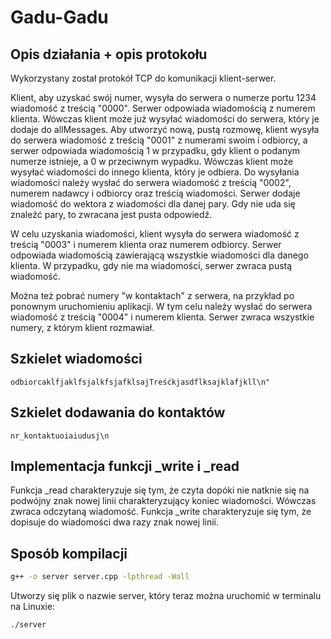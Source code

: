 # Gadu-Gadu

## Opis działania + opis protokołu

Wykorzystany został protokół TCP do komunikacji klient-serwer.

Klient, aby uzyskać swój numer, wysyła do serwera o numerze portu 1234 wiadomość z treścią "0000". Serwer odpowiada wiadomością z numerem klienta.
Wówczas klient może już wysyłać wiadomości do serwera, który je dodaje do allMessages.
Aby utworzyć nową, pustą rozmowę, klient wysyła do serwera wiadomość z treścią "0001" z numerami swoim i odbiorcy, a serwer odpowiada wiadomością 1 w przypadku, gdy klient o podanym numerze istnieje, a 0 w przeciwnym wypadku. Wówczas klient może wysyłać wiadomości do innego klienta, który je odbiera.
Do wysyłania wiadomości należy wysłać do serwera wiadomość z treścią "0002", numerem nadawcy i odbiorcy oraz treścią wiadomości. Serwer dodaje wiadomość do wektora z wiadomości dla danej pary. Gdy nie uda się znaleźć pary, to zwracana jest pusta odpowiedź.

W celu uzyskania wiadomości, klient wysyła do serwera wiadomość z treścią "0003" i numerem klienta oraz numerem odbiorcy. Serwer odpowiada wiadomością zawierającą wszystkie wiadomości dla danego klienta. W przypadku, gdy nie ma wiadomości, serwer zwraca pustą wiadomość.

Można też pobrać numery "w kontaktach" z serwera, na przykład po ponownym uruchomieniu aplikacji. W tym celu należy wysłać do serwera wiadomość z treścią "0004" i numerem klienta. Serwer zwraca wszystkie numery, z którym klient rozmawiał.

## Szkielet wiadomości

```text
odbiorcaklfjaklfsjalkfsjafklsajTreśćkjasdflksajklafjkll\n"
```

## Szkielet dodawania do kontaktów
    
```text
nr_kontaktuoiaiudusj\n
```

## Implementacja funkcji _write i _read

Funkcja _read charakteryzuje się tym, że czyta dopóki nie natknie się na podwójny znak nowej linii charakteryzujący koniec wiadomości. Wówczas zwraca odczytaną wiadomość. Funkcja _write charakteryzuje się tym, że dopisuje do wiadomości dwa razy znak nowej linii.

## Sposób kompilacji

```bash
g++ -o server server.cpp -lpthread -Wall
```

Utworzy się plik o nazwie server, który teraz można uruchomić w terminalu na Linuxie:

```bash
./server
```